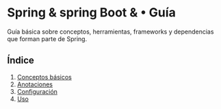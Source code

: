 # Spring & spring Boot & • Guía

Guía básica sobre conceptos, herramientas, frameworks y dependencias que forman parte de Spring.

## Índice

1. [Conceptos básicos](core-concepts/conceptos-básicos-índice.md)
2. [Anotaciones](docs/instalacion.md)
3. [Configuración](docs/configuracion.md)
4. [Uso](docs/uso.md)